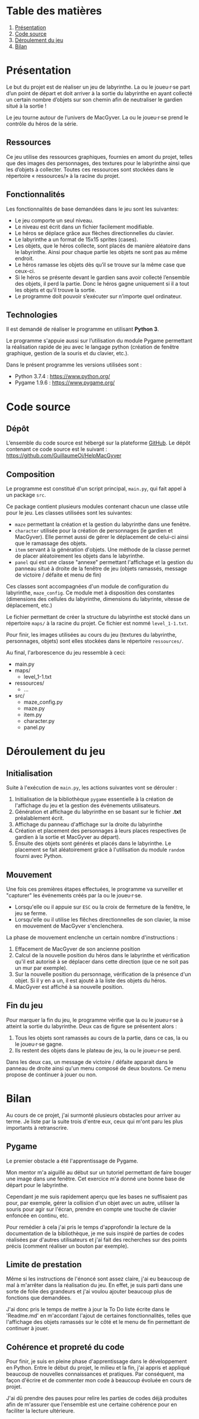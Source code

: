 # Table des matières
1. [Présentation](#présentation)
2. [Code source](#code-source)
3. [Déroulement du jeu](#déroulement-du-jeu)
4. [Bilan](#bilan)

# Présentation
Le but du projet est de réaliser un jeu de labyrinthe. La ou le joueu·r·se part d’un point de départ et doit arriver à la sortie du labyrinthe en ayant collecté un certain nombre d’objets sur son chemin afin de neutraliser le gardien situé à la sortie !

Le jeu tourne autour de l’univers de MacGyver. La ou le joueu·r·se prend le contrôle du héros de la série.

## Ressources
Ce jeu utilise des ressources graphiques, fournies en amont du projet, telles que des images des personnages, des textures pour le labyrinthe ainsi que les d’objets à collecter. Toutes ces ressources sont stockées dans le répertoire « ressources/» à la racine du projet.

## Fonctionnalités
Les fonctionnalités de base demandées dans le jeu sont les suivantes:

- Le jeu comporte un seul niveau.
- Le niveau est écrit dans un fichier facilement modifiable.
- Le héros se déplace grâce aux flèches directionnelles du clavier.
- Le labyrinthe a un format de 15x15 sprites (cases).
- Les objets, que le héros collecte, sont placés de manière aléatoire dans le labyrinthe. Ainsi pour chaque partie les objets ne sont pas au même endroit.
- Le héros ramasse les objets dès qu’il se trouve sur la même case que ceux-ci.
- Si le héros se présente devant le gardien sans avoir collecté l’ensemble des objets, il perd la partie. Donc le héros gagne uniquement si il a tout les objets et qu’il trouve la sortie.
- Le programme doit pouvoir s’exécuter sur n’importe quel ordinateur.

## Technologies
Il est demandé de réaliser le programme en utilisant **Python 3**.

Le programme s'appuie aussi sur l’utilisation du module Pygame permettant la réalisation rapide de jeu avec le langage python (création de fenêtre graphique, gestion de la souris et du clavier, etc.).

Dans le présent programme les versions utilisées sont :

- Python 3.7.4 : https://www.python.org/
- Pygame 1.9.6 : https://www.pygame.org/

# Code source
## Dépôt
L’ensemble du code source est hébergé sur la plateforme [GitHub](http://github.com). Le dépôt contenant ce code source est le suivant : https://github.com/GuillaumeOj/HelpMacGyver

## Composition
Le programme est constitué d'un script principal, `main.py`, qui fait appel à un package `src`.

Ce package contient plusieurs modules contenant chacun une classe utile pour le jeu. Les classes utilisées sont les suivantes:

- `maze` permettant la création et la gestion du labyrinthe dans une fenêtre.
- `character` utilisée pour la création de personnages (le gardien et MacGyver). Elle permet aussi de gérer le déplacement de celui-ci ainsi que le ramassage des objets.
- `item` servant à la génération d'objets. Une méthode de la classe permet de placer aléatoirement les objets dans le labyrinthe.
- `panel` qui est une classe "annexe" permettant l'affichage et la gestion du panneau situé à droite de la fenêtre de jeu (objets ramassés, message de victoire / défaite et menu de fin)

Ces classes sont accompagnées d'un module de configuration du labyrinthe, `maze_config`. Ce module met à disposition des constantes (dimensions des cellules du labyrinthe, dimensions du labyrinte, vitesse de déplacement, etc.)

Le fichier permettant de créer la structure du labyrinthe est stocké dans un répertoire `maps/` à la racine du projet. Ce fichier est nommé `level_1-1.txt`.

Pour finir, les images utilisées au cours du jeu (textures du labyrinthe, personnages, objets) sont elles stockées dans le répertoire `ressources/`.

Au final, l'arborescence du jeu ressemble à ceci:

- main.py
- maps/
    - level_1-1.txt
- ressources/
    - ...
- src/
    - maze_config.py
    - maze.py
    - item.py
    - character.py
    - panel.py

# Déroulement du jeu
## Initialisation

Suite à l'exécution de `main.py`, les actions suivantes vont se dérouler :

1. Initialisation de la bibliothèque `pygame` essentielle à la création de l'affichage du jeu et la gestion des événements utilisateurs.
2. Génération et affichage du labyrinthe en se basant sur le fichier **.txt** préalablement écrit.
3. Affichage du panneau d'affichage sur la droite du labyrinthe
4. Création et placement des personnages à leurs places respectives (le gardien à la sortie et MacGyver au départ).
5. Ensuite des objets sont générés et placés dans le labyrinthe. Le placement se fait aléatoirement grâce à l'utilisation du module `random` fourni avec Python.


## Mouvement

Une fois ces premières étapes effectuées, le programme va surveiller et "capturer" les événements créés par la ou le joueu·r·se.

- Lorsqu'elle ou il appuie sur `ESC` ou la croix de fermeture de la fenêtre, le jeu se ferme.
- Lorsqu'elle ou il utilise les flêches directionnelles de son clavier, la mise en mouvement de MacGyver s'enclenchera.

La phase de mouvement enclenche un certain nombre d'instructions :

1. Effacement de MacGyver de son ancienne position
2. Calcul de la nouvelle position du héros dans le labyrinthe et vérification qu'il est autorisé à se déplacer dans cette direction (que ce ne soit pas un mur par exemple).
3. Sur la nouvelle position du personnage, vérification de la présence d'un objet. Si il y en a un, il est ajouté à la liste des objets du héros.
4. MacGyver est affiché à sa nouvelle position.

## Fin du jeu
Pour marquer la fin du jeu, le programme vérifie que la ou le joueu·r·se à atteint la sortie du labyrinthe. Deux cas de figure se présentent alors :

1. Tous les objets sont ramassés au cours de la partie, dans ce cas, la ou le joueu·r·se gagne.
2. Ils restent des objets dans le plateau de jeu, la ou le joueu·r·se perd.

Dans les deux cas, un message de victoire / défaite apparait dans le panneau de droite ainsi qu'un menu composé de deux boutons. Ce menu propose de continuer à jouer ou non.

# Bilan
Au cours de ce projet, j'ai surmonté plusieurs obstacles pour arriver au terme. Je liste par la suite trois d'entre eux, ceux qui m'ont paru les plus importants à retranscrire.

## Pygame
Le premier obstacle a été l'apprentissage de Pygame.

Mon mentor m'a aiguillé au début sur un tutoriel permettant de faire bouger une image dans une fenêtre. Cet exercice m'a donné une bonne base de départ pour le labyrinthe.

Cependant je me suis rapidement aperçu que les bases ne suffisaient pas pour, par exemple, gérer la collision d'un objet avec un autre, utiliser la souris pour agir sur l'écran, prendre en compte une touche de clavier enfoncée en continu, etc.

Pour remédier à cela j'ai pris le temps d'approfondir la lecture de la documentation de la bibliothèque, je me suis inspiré de parties de codes réalisées par d'autres utilisateurs et j'ai fait des recherches sur des points précis (comment réaliser un bouton par exemple).

## Limite de prestation
Même si les instructions de l'énoncé sont assez claire, j'ai eu beaucoup de mal à m'arrêter dans la réalisation du jeu. En effet, je suis parti dans une sorte de folie des grandeurs et j'ai voulou ajouter beaucoup plus de fonctions que demandées.

J'ai donc pris le temps de mettre à jour la To Do liste écrite dans le 'Readme.md' en m'accordant l'ajout de certaines fonctionnalités, telles que l'affichage des objets ramassés sur le côté et le menu de fin permettant de continuer à jouer.

## Cohérence et propreté du code
Pour finir, je suis en pleine phase d'apprentissage dans le développement en Python. Entre le début du projet, le milieu et la fin, j'ai appris et appliqué beaucoup de nouvelles connaissances et pratiques. Par conséquent, ma façon d'écrire et de commenter mon code à beaucoup évoluée en cours de projet.

J'ai dû prendre des pauses pour relire les parties de codes déjà produites afin de m'assurer que l'ensemble est une certaine cohérence pour en faciliter la lecture ultérieure.
